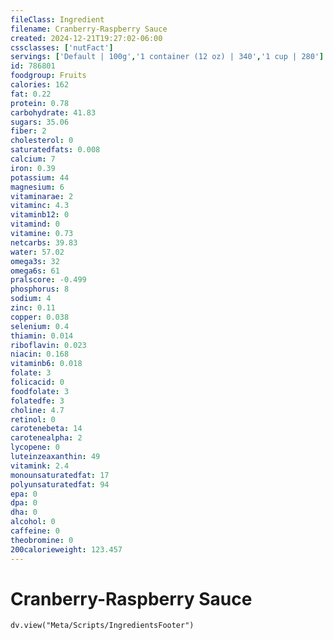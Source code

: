 ```yaml
---
fileClass: Ingredient
filename: Cranberry-Raspberry Sauce
created: 2024-12-21T19:27:02-06:00
cssclasses: ['nutFact']
servings: ['Default | 100g','1 container (12 oz) | 340','1 cup | 280']
id: 786801
foodgroup: Fruits
calories: 162
fat: 0.22
protein: 0.78
carbohydrate: 41.83
sugars: 35.06
fiber: 2
cholesterol: 0
saturatedfats: 0.008
calcium: 7
iron: 0.39
potassium: 44
magnesium: 6
vitaminarae: 2
vitaminc: 4.3
vitaminb12: 0
vitamind: 0
vitamine: 0.73
netcarbs: 39.83
water: 57.02
omega3s: 32
omega6s: 61
pralscore: -0.499
phosphorus: 8
sodium: 4
zinc: 0.11
copper: 0.038
selenium: 0.4
thiamin: 0.014
riboflavin: 0.023
niacin: 0.168
vitaminb6: 0.018
folate: 3
folicacid: 0
foodfolate: 3
folatedfe: 3
choline: 4.7
retinol: 0
carotenebeta: 14
carotenealpha: 2
lycopene: 0
luteinzeaxanthin: 49
vitamink: 2.4
monounsaturatedfat: 17
polyunsaturatedfat: 94
epa: 0
dpa: 0
dha: 0
alcohol: 0
caffeine: 0
theobromine: 0
200calorieweight: 123.457
---
```


# Cranberry-Raspberry Sauce

```dataviewjs
dv.view("Meta/Scripts/IngredientsFooter")
```